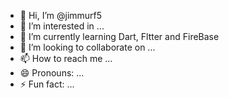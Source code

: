 - 👋 Hi, I’m @jimmurf5
- 👀 I’m interested in ...
- 🌱 I’m currently learning Dart, Fltter and FireBase
- 💞️ I’m looking to collaborate on ...
- 📫 How to reach me ...
- 😄 Pronouns: ...
- ⚡ Fun fact: ...

<!---
jimmurf5/jimmurf5 is a ✨ special ✨ repository because its `README.md` (this file) appears on your GitHub profile.
You can click the Preview link to take a look at your changes.
--->
